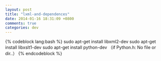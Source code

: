 ```yaml
---
layout: post
title: "lxml-and-dependences"
date: 2014-01-16 18:31:09 +0800
comments: true
categories: dev
---
```


{% codeblock lang:bash %}
sudo apt-get install libxml2-dev
sudo apt-get install libxslt1-dev
sudo apt-get install python-dev  （if Python.h: No file or dir..）
{% endcodeblock %}
